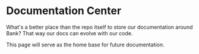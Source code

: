 # Documentation Center

What's a better place than the repo itself to store our documentation around Bank? That way our docs can evolve with our code.

This page will serve as the home base for future documentation.
